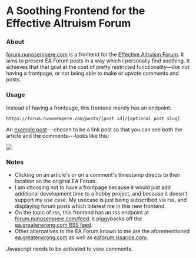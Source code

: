 A Soothing Frontend for the Effective Altruism Forum 
====================================================

### About 

<a href="https://forum.nunosempere.com">forum.nunosempere.com</a> is a frontend for the [Effective Altruism Forum](https://forum.effectivealtruism.org). It aims to present EA Forum posts in a way which I personally find soothing. It achieves that that goal at the cost of pretty restricted functionality—like not having a frontpage, or not being able to make or upvote comments and posts.

### Usage

Instead of having a frontpage, this frontend merely has an endpoint:

``` 
https://forum.nunosempere.com/posts/[post id]/[optional post slug]
```

An [example post](https://forum.nunosempere.com/posts/fz6NdW4i25FZoRQyz/use-of-i-d-bet-on-the-ea-forum-is-mostly-metaphorical)---chosen to be a link post so that you can see both the article and the comments---looks like this: 

![](https://images.nunosempere.comblog/2023/04/18/forum-frontend/forum-post.png)

### Notes 

- Clicking on an article's or on a comment's timestamp directs to their location on the original EA Forum. 
- I am choosing not to have a frontpage because it would just add additional development time to a hobby project, and because it doesn't support my use case. My usecase is just being subscribed via rss, and displaying forum posts which interest me in this new frontend. 
- On the topic of rss, this frontend has an rss endpoint at [forum.nunosempere.com/feed](https://forum.nunosempere.com/feed): it piggybacks off the [ea.greaterwrong.com RSS feed](https://ea.greaterwrong.com/?format=rss). 
- Other alternatives to the EA Forum known to me are the aforementioned [ea.greaterwrong.com](https://ea.greaterwrong.com/) as well as [eaforum.issarice.com](https://eaforum.issarice.com/). 

<p>
  <section id='isso-thread'>
  <noscript>Javascript needs to be activated to view comments.</noscript>
  </section>
</p>
